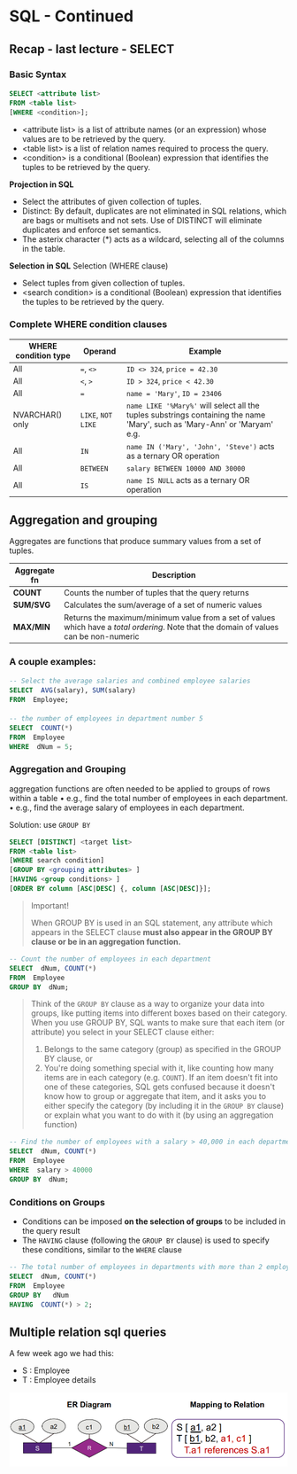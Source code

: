 # SQL - Continued

## Recap - last lecture - SELECT


### Basic Syntax
```SQL
SELECT <attribute list> 
FROM <table list>
[WHERE <condition>];
```
- \<attribute list\> is a list of attribute names (or an expression) whose values are to be retrieved by the query.
- \<table list\> is a list of relation names required to process the query.
- \<condition\> is a conditional (Boolean) expression that identifies the tuples to be retrieved by the query.

**Projection in SQL**
- Select the attributes of given collection of tuples.
- Distinct: By default, duplicates are not eliminated in SQL relations, 
which are bags or multisets and not sets. Use of DISTINCT will 
eliminate duplicates and enforce set semantics.
- The asterix character (*) acts as a wildcard, selecting all of the 
columns in the table.

**Selection in SQL**
Selection (WHERE clause) 
- Select tuples from given collection of tuples.
- \<search condition\> is a conditional (Boolean) expression that identifies the tuples to be retrieved by the query.

### Complete WHERE condition clauses

**WHERE condition type** | **Operand**|  **Example** 
| --- | --- | ---
| All  | ``=``, ``<>`` | ``ID <> 324``, ``price = 42.30``
| All | ``<``, ``>`` | ``ID > 324``, ``price < 42.30``
| All | ``=`` | ``name = 'Mary'``, ``ID = 23406``
| NVARCHAR() only | ``LIKE``, ``NOT LIKE`` | ``name LIKE '%Mary%'`` will select all the tuples substrings containing the name 'Mary', such as 'Mary-Ann' or 'Maryam' e.g.
| All | ``IN`` | ``name IN ('Mary', 'John', 'Steve')`` acts as a ternary OR operation
| All | ``BETWEEN`` | ``salary BETWEEN 10000 AND 30000``
| All | ``IS`` | ``name IS NULL`` acts as a ternary OR operation


## Aggregation and grouping

Aggregates are functions that produce summary values from a set of tuples.

**Aggregate fn** | **Description**
| --- | ---
| **COUNT** |  Counts the number of tuples that the query returns
| **SUM/SVG** | Calculates the sum/average of a set of numeric values
| **MAX/MIN** | Returns the maximum/minimum value from a set of values which have a *total ordering*. Note that the domain of values can be non-numeric

### A couple examples:

```SQL
-- Select the average salaries and combined employee salaries
SELECT  AVG(salary), SUM(salary)
FROM  Employee;

-- the number of employees in department number 5
SELECT  COUNT(*)
FROM  Employee
WHERE  dNum = 5;
```

### Aggregation and Grouping
 aggregation functions are often needed to be applied to 
groups of rows within a table
• e.g., find the total number of employees in each department.
• e.g., find the average salary of employees in each department.

Solution: use ``GROUP BY``

```SQL
SELECT [DISTINCT] <target list>
FROM <table list> 
[WHERE search condition]
[GROUP BY <grouping attributes> ]
[HAVING <group conditions> ]
[ORDER BY column [ASC|DESC] {, column [ASC|DESC]}];
```

> Important!
> 
> When GROUP BY is used in an SQL statement, any attribute which appears in the SELECT clause **must also appear in the GROUP BY clause or be in an aggregation function.**

```SQL
-- Count the number of employees in each department
SELECT  dNum, COUNT(*)
FROM  Employee
GROUP BY  dNum;
```

> Think of the ``GROUP BY`` clause as a way to organize your data into groups, like putting items into different boxes based on their category. When you use GROUP BY, SQL wants to make sure that each item (or attribute) you select in your SELECT clause either:
>
> 1. Belongs to the same category (group) as specified in the GROUP BY clause, or
> 2. You're doing something special with it, like counting how many items are in each category (e.g. ``COUNT``).
> If an item doesn't fit into one of these categories, SQL gets confused because it doesn't know how to group or aggregate that item, and it asks you to either specify the category (by including it in the ``GROUP BY`` clause) or explain what you want to do with it (by using an aggregation function)



```SQL
-- Find the number of employees with a salary > 40,000 in each department
SELECT  dNum, COUNT(*)
FROM  Employee
WHERE  salary > 40000
GROUP BY  dNum;
```

### Conditions on Groups
- Conditions can be imposed **on the selection of groups** to be included in 
the query result
- The ``HAVING`` clause (following the ``GROUP BY`` clause) is used to 
specify these conditions, similar to the ``WHERE`` clause

```SQL
-- The total number of employees in departments with more than 2 employees
SELECT  dNum, COUNT(*)
FROM  Employee
GROUP BY   dNum
HAVING  COUNT(*) > 2;
```

## Multiple relation sql queries

A few week ago we had this:

- S : Employee
- T : Employee details

![alt text](assets\IMG49.PNG)